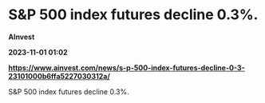 # S&P 500 index futures decline 0.3%.
**AInvest**

**2023-11-01 01:02**

**https://www.ainvest.com/news/s-p-500-index-futures-decline-0-3-23101000b6ffa5227030312a/**

S&P 500 index futures decline 0.3%.